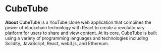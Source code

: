 # CubeTube

**About**
CubeTube is a YouTube clone web application that combines the power of blockchain technology with React to create a revolutionary platform for users to share and view content. At its core, CubeTube is built using a variety of programming languages and technologies including Solidity, JavaScript, React, web3.js, and Ethereum.
